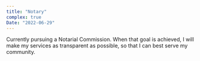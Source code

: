 ```yaml
---
title: "Notary"
complex: true
Date: "2022-06-29"
---
```


Currently pursuing a Notarial Commission. When that goal is achieved, I will make my services as transparent as possible, so that I can best serve my community.
